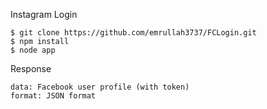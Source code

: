 Instagram Login

    $ git clone https://github.com/emrullah3737/FCLogin.git
    $ npm install
    $ node app
Response

    data: Facebook user profile (with token)
    format: JSON format